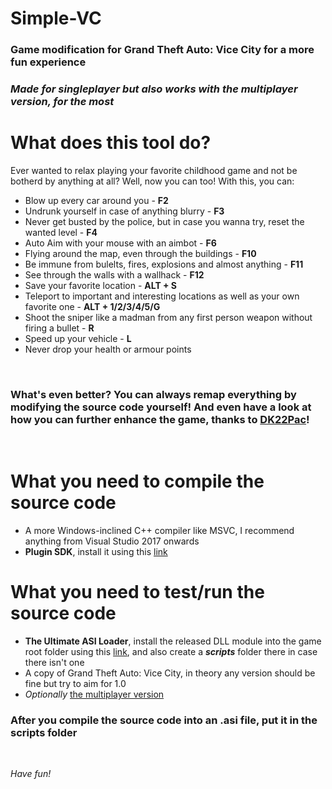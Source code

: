 # Simple-VC
### Game modification for Grand Theft Auto: Vice City for a more fun experience
### *Made for singleplayer but also works with the multiplayer version, for the most*

# What does this tool do? #

Ever wanted to relax playing your favorite childhood game and not be botherd by anything at all? Well, now you can too! With this, you can:
- Blow up every car around you - **F2**
- Undrunk yourself in case of anything blurry - **F3**
- Never get busted by the police, but in case you wanna try, reset the wanted level - **F4**
- Auto Aim with your mouse with an aimbot - **F6**
- Flying around the map, even through the buildings - **F10**
- Be immune from bulelts, fires, explosions and almost anything - **F11**
- See through the walls with a wallhack - **F12**
- Save your favorite location - **ALT + S**
- Teleport to important and interesting locations as well as your own favorite one - **ALT + 1/2/3/4/5/G**
- Shoot the sniper like a madman from any first person weapon without firing a bullet - **R**
- Speed up your vehicle - **L**
- Never drop your health or armour points
<br>

### What's even better? You can always remap everything by modifying the source code yourself! And even have a look at how you can further enhance the game, thanks to [DK22Pac](https://github.com/DK22Pac)!
<br>

# What you need to compile the source code
- A more Windows-inclined C++ compiler like MSVC, I recommend anything from Visual Studio 2017 onwards
- **Plugin SDK**, install it using this [link](https://github.com/DK22Pac/plugin-sdk)

# What you need to test/run the source code
- **The Ultimate ASI Loader**, install the released DLL module into the game root folder using this [link](https://github.com/ThirteenAG/Ultimate-ASI-Loader), and also create a ***scripts*** folder there in case there isn't one
- A copy of Grand Theft Auto: Vice City, in theory any version should be fine but try to aim for 1.0
- *Optionally*  [the multiplayer version](https://vc-mp.org/)

### After you compile the source code into an **.asi** file, put it in the scripts folder 
<br>

*Have fun!*
